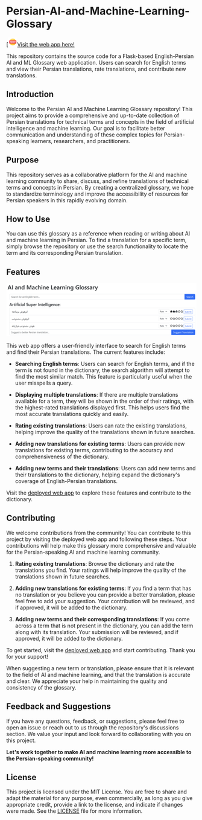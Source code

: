 # Persian-AI-and-Machine-Learning-Glossary

[<img src="images/new_icon.png" width="24" height="24" alt="Icon"/>[Visit the web app here!](http://ai-ml-glossary-env.eba-h7y6b3yp.us-west-2.elasticbeanstalk.com/)

This repository contains the source code for a Flask-based English-Persian AI and ML Glossary web application. Users can search for English terms and view their Persian translations, rate translations, and contribute new translations.

## Introduction

Welcome to the Persian AI and Machine Learning Glossary repository! This project aims to provide a comprehensive and up-to-date collection of Persian translations for technical terms and concepts in the field of artificial intelligence and machine learning. Our goal is to facilitate better communication and understanding of these complex topics for Persian-speaking learners, researchers, and practitioners.

## Purpose

This repository serves as a collaborative platform for the AI and machine learning community to share, discuss, and refine translations of technical terms and concepts in Persian. By creating a centralized glossary, we hope to standardize terminology and improve the accessibility of resources for Persian speakers in this rapidly evolving domain.

## How to Use

You can use this glossary as a reference when reading or writing about AI and machine learning in Persian. To find a translation for a specific term, simply browse the repository or use the search functionality to locate the term and its corresponding Persian translation.

## Features

![Screenshot](images/Screenshot.png)

This web app offers a user-friendly interface to search for English terms and find their Persian translations. The current features include:

- **Searching English terms**: Users can search for English terms, and if the term is not found in the dictionary, the search algorithm will attempt to find the most similar match. This feature is particularly useful when the user misspells a query.

- **Displaying multiple translations**: If there are multiple translations available for a term, they will be shown in the order of their ratings, with the highest-rated translations displayed first. This helps users find the most accurate translations quickly and easily.

- **Rating existing translations**: Users can rate the existing translations, helping improve the quality of the translations shown in future searches.

- **Adding new translations for existing terms**: Users can provide new translations for existing terms, contributing to the accuracy and comprehensiveness of the dictionary.

- **Adding new terms and their translations**: Users can add new terms and their translations to the dictionary, helping expand the dictionary's coverage of English-Persian translations.

Visit the [deployed web app](http://ai-ml-glossary-env.eba-h7y6b3yp.us-west-2.elasticbeanstalk.com/) to explore these features and contribute to the dictionary.

## Contributing

We welcome contributions from the community! You can contribute to this project by visiting the deployed web app and following these steps. Your contributions will help make this glossary more comprehensive and valuable for the Persian-speaking AI and machine learning community.

1. **Rating existing translations**: Browse the dictionary and rate the translations you find. Your ratings will help improve the quality of the translations shown in future searches.

2. **Adding new translations for existing terms**: If you find a term that has no translation or you believe you can provide a better translation, please feel free to add your suggestion. Your contribution will be reviewed, and if approved, it will be added to the dictionary.

3. **Adding new terms and their corresponding translations**: If you come across a term that is not present in the dictionary, you can add the term along with its translation. Your submission will be reviewed, and if approved, it will be added to the dictionary.

To get started, visit the [deployed web app](http://ai-ml-glossary-env.eba-h7y6b3yp.us-west-2.elasticbeanstalk.com/) and start contributing. Thank you for your support!

When suggesting a new term or translation, please ensure that it is relevant to the field of AI and machine learning, and that the translation is accurate and clear. We appreciate your help in maintaining the quality and consistency of the glossary.

## Feedback and Suggestions

If you have any questions, feedback, or suggestions, please feel free to open an issue or reach out to us through the repository's discussions section. We value your input and look forward to collaborating with you on this project.

**Let's work together to make AI and machine learning more accessible to the Persian-speaking community!**

## License

This project is licensed under the MIT License. You are free to share and adapt the material for any purpose, even commercially, as long as you give appropriate credit, provide a link to the license, and indicate if changes were made. See the [LICENSE](LICENSE) file for more information.
